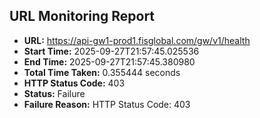 ## URL Monitoring Report

- **URL:** https://api-gw1-prod1.fisglobal.com/gw/v1/health
- **Start Time:** 2025-09-27T21:57:45.025536
- **End Time:** 2025-09-27T21:57:45.380980
- **Total Time Taken:** 0.355444 seconds
- **HTTP Status Code:** 403
- **Status:** Failure
- **Failure Reason:** HTTP Status Code: 403

